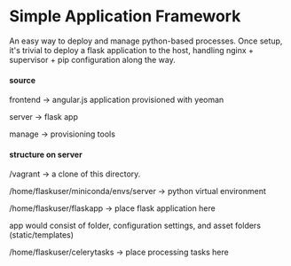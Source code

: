 # Simple Application Framework

An easy way to deploy and manage python-based processes. Once setup, it's trivial to deploy a flask application to the host, handling nginx + supervisor + pip configuration along the way.

#### source

frontend -> angular.js application provisioned with yeoman

server -> flask app

manage -> provisioning tools



#### structure on server

/vagrant -> a clone of this directory.

/home/flaskuser/miniconda/envs/server -> python virtual environment

/home/flaskuser/flaskapp -> place flask application here

 app would consist of folder, configuration settings, and asset folders (static/templates)


/home/flaskuser/celerytasks -> place processing tasks here


